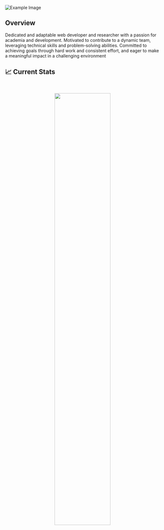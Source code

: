 
![Example Image](https://i.ibb.co/Bf0RN1n/Screenshot-756.png)

## Overview
Dedicated and adaptable web developer and researcher with a passion for academia and development. Motivated to contribute to a dynamic team, leveraging technical skills and problem-solving abilities. Committed to achieving goals through hard work and consistent effort, and eager to make a meaningful impact in a challenging environment

## :chart_with_upwards_trend: Current Stats

<br />
<p align="center">
  <img width="60%" src="https://github-readme-streak-stats.herokuapp.com?user=indraghosh02&theme=react&hide_border=true&background=0D1117&stroke=0D1117&fire=FF1CF7&sideLabels=00F0FF&currStreakNum=FF1CF7&ring=FF1CF7&currStreakLabel=FF1CF7&sideNums=00F0FF" />
</p>


